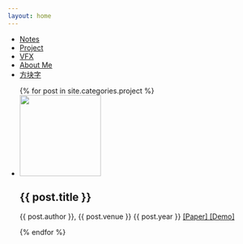 ```yaml
---
layout: home
---
```


<div class="index-content project">
    <div class="section">
        <ul class="artical-cate">
            <li><a href="/"><span>Notes</span></a></li>
            <li class="on"><a href="/project"><span>Project</span></a></li>
	    <li><a href="/vfx"><span>VFX</span></a></li>
	    <li><a href="/aboutme"><span>About Me</span></a></li>
            <li><a href="/opinion"><span>方块字</span></a></li>
        </ul>
	<div class="divider"></div>
        <ul class="artical-list">
        {% for post in site.categories.project %}
            <li>
		<div class = "featureimage" >
			<img style="width:160px;" src="../images/{{ post.featureimage }}" /> 
		</div>
		<div class = "featuretext">
		        <div class="title">
			   	<h2>{{ post.title }}</h2>
			</div>
			<div class="moreinfo">
				<p>
					{{ post.author }}, {{ post.venue }} {{ post.year }}
					<a href="{{ post.paperlink }}"> [Paper] </a>
					<a href="{{ post.demolink }}"> [Demo] </a>
				</p>
			</div>
		</div>		
            </li>
        {% endfor %}
        </ul>
    </div>
</div>
